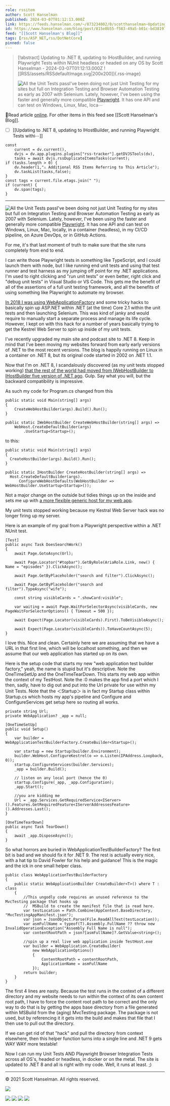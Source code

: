 ```yaml
---
role: rssitem
author: Scott Hanselman
published: 2024-03-07T01:12:13.000Z
link: https://feeds.hanselman.com/~/873234002/0/scotthanselman~Updating-to-NET-updating-to-IHostBuilder-and-running-Playwright-Tests-within-NUnit-headless-or-headed-on-any-OS
id: https://www.hanselman.com/blog/post/815e0b55-f583-49a5-b01c-bd38197343f9
feed: "[[Scott Hanselman's Blog]]"
tags: [rss/ASP_NET,rss/DotNetCore]
pinned: false
---
```


> [!abstract] Updating to .NET 8, updating to IHostBuilder, and running Playwright Tests within NUnit headless or headed on any OS by Scott Hanselman - 2024-03-07T01:12:13.000Z
> ![[RSS/assets/RSSdefaultImage.svg|200x200]]{.rss-image}
> 
> ![All the Unit Tests pass](https://www.hanselman.com/blog/content/binary/Windows-Live-Writer/78fe85887e7e_1244B/image_8b82f0d7-a3bc-4403-96c3-9dd36fc46d1f.png "All the Unit Tests pass")I've been doing not just Unit Testing for my sites but full on Integration Testing and Browser Automation Testing as early as 2007 with Selenium. Lately, however, I've been using the faster and generally more compatible [Playwright](https://playwright.dev/). It has one API and can test on Windows, Linux, Mac, loca⋯

🔗Read article [online](https://feeds.hanselman.com/~/873234002/0/scotthanselman~Updating-to-NET-updating-to-IHostBuilder-and-running-Playwright-Tests-within-NUnit-headless-or-headed-on-any-OS). For other items in this feed see [[Scott Hanselman's Blog]].

- [ ] [[Updating to ․NET 8, updating to IHostBuilder, and running Playwright Tests withi⋯]]

~~~dataviewjs
const
    current = dv.current(),
	dvjs = dv.app.plugins.plugins["rss-tracker"].getDVJSTools(dv),
	tasks = await dvjs.rssDuplicateItemsTasks(current);
if (tasks.length > 0) {
	dv.header(1,"⚠ Additional RSS Items Referring to This Article");
    dv.taskList(tasks,false);
}
const tags = current.file.etags.join(" ");
if (current) {
	dv.span(tags);
}
~~~

- - -
![All the Unit Tests pass](https://www.hanselman.com/blog/content/binary/Windows-Live-Writer/78fe85887e7e_1244B/image_8b82f0d7-a3bc-4403-96c3-9dd36fc46d1f.png "All the Unit Tests pass")I've been doing not just Unit Testing for my sites but full on Integration Testing and Browser Automation Testing as early as 2007 with Selenium. Lately, however, I've been using the faster and generally more compatible [Playwright](https://feeds.hanselman.com/~/t/0/0/scotthanselman/~https://playwright.dev/). It has one API and can test on Windows, Linux, Mac, locally, in a container (headless), in my CI/CD pipeline, on Azure DevOps, or in GitHub Actions.

For me, it's that last moment of truth to make sure that the site runs completely from end to end.

I can write those Playwright tests in something like TypeScript, and I could launch them with node, but I like running end unit tests and using that test runner and test harness as my jumping off point for my .NET applications. I'm used to right clicking and "run unit tests" or even better, right click and "debug unit tests" in Visual Studio or VS Code. This gets me the benefit of all of the assertions of a full unit testing framework, and all the benefits of using something like Playwright to automate my browser.

[In 2018 I was using WebApplicationFactory](https://feeds.hanselman.com/~/t/0/0/scotthanselman/~https://www.hanselman.com/blog/real-browser-integration-testing-with-selenium-standalone-chrome-and-aspnet-core-21) and some tricky hacks to basically spin up ASP.NET within .NET (at the time) Core 2.1 within the unit tests and then launching Selenium. This was kind of janky and would require to manually start a separate process and manage its life cycle. However, I kept on with this hack for a number of years basically trying to get the Kestrel Web Server to spin up inside of my unit tests.

I've recently upgraded my main site and podcast site to .NET 8. Keep in mind that I've been moving my websites forward from early early versions of .NET to the most recent versions. The blog is happily running on Linux in a container on .NET 8, but its original code started in 2002 on .NET 1.1.

Now that I'm on .NET 8, I scandalously discovered (as my unit tests stopped working) [that the rest of the world had moved from IWebHostBuilder to IHostBuilder five version of .NET ago](https://feeds.hanselman.com/~/t/0/0/scotthanselman/~https://learn.microsoft.com/en-us/aspnet/core/migration/22-to-30?view=aspnetcore-3.1&tabs=visual-studio#hostbuilder-replaces-webhostbuilder). Gulp. Say what you will, but the backward compatibility is impressive.

As such my code for Program.cs changed from this

```undefined
public static void Main(string[] args)
{
    CreateWebHostBuilder(args).Build().Run();
}

public static IWebHostBuilder CreateWebHostBuilder(string[] args) =>
    WebHost.CreateDefaultBuilder(args)
        .UseStartup<Startup>();
```

to this:

```undefined
public static void Main(string[] args)
{
  CreateHostBuilder(args).Build().Run();
}

public static IHostBuilder CreateHostBuilder(string[] args) =>
  Host.CreateDefaultBuilder(args).
      ConfigureWebHostDefaults(WebHostBuilder => WebHostBuilder.UseStartup<Startup>());
```

Not a major change on the outside but tidies things up on the inside and sets me up with [a more flexible generic host for my web app](https://feeds.hanselman.com/~/t/0/0/scotthanselman/~https://learn.microsoft.com/en-us/aspnet/core/fundamentals/host/generic-host?view=aspnetcore-3.1).

My unit tests stopped working because my Kestral Web Server hack was no longer firing up my server.

Here is an example of my goal from a Playwright perspective within a .NET NUnit test.

```undefined
[Test]
public async Task DoesSearchWork()
{
    await Page.GotoAsync(Url);

    await Page.Locator("#topbar").GetByRole(AriaRole.Link, new() { Name = "episodes" }).ClickAsync();

    await Page.GetByPlaceholder("search and filter").ClickAsync();

    await Page.GetByPlaceholder("search and filter").TypeAsync("wife");

    const string visibleCards = ".showCard:visible";

    var waiting = await Page.WaitForSelectorAsync(visibleCards, new PageWaitForSelectorOptions() { Timeout = 500 });

    await Expect(Page.Locator(visibleCards).First).ToBeVisibleAsync();

    await Expect(Page.Locator(visibleCards)).ToHaveCountAsync(5);
}
```

I love this. Nice and clean. Certainly here we are assuming that we have a URL in that first line, which will be localhost something, and then we assume that our web application has started up on its own.

Here is the setup code that starts my new "web application test builder factory," yeah, the name is stupid but it's descriptive. Note the OneTimeSetUp and the OneTimeTearDown. This starts my web app within the context of my TestHost. Note the :0 makes the app find a port which I then, sadly, have to dig out and put into the Url private for use within my Unit Tests. Note that the ＜Startup＞ is in fact my Startup class within Startup.cs which hosts my app's pipeline and Configure and ConfigureServices get setup here so routing all works.

```undefined
private string Url;
private WebApplication? _app = null;

[OneTimeSetUp]
public void Setup()
{
    var builder = WebApplicationTestBuilderFactory.CreateBuilder<Startup>();

    var startup = new Startup(builder.Environment);
    builder.WebHost.ConfigureKestrel(o => o.Listen(IPAddress.Loopback, 0));
    startup.ConfigureServices(builder.Services);
    _app = builder.Build();

    // listen on any local port (hence the 0)
    startup.Configure(_app, _app.Configuration);
    _app.Start();

    //you are kidding me
    Url = _app.Services.GetRequiredService<IServer>().Features.GetRequiredFeature<IServerAddressesFeature>().Addresses.Last();
}

[OneTimeTearDown]
public async Task TearDown()
{
    await _app.DisposeAsync();
}
```

So what horrors are buried in WebApplicationTestBuilderFactory? The first bit is bad and we should fix it for .NET 9. The rest is actually every nice, with a hat tip to David Fowler for his help and guidance! This is the magic and the ick in one small helper class.

```undefined
public class WebApplicationTestBuilderFactory 
{
    public static WebApplicationBuilder CreateBuilder<T>() where T : class 
    {
        //This ungodly code requires an unused reference to the MvcTesting package that hooks up
        //  MSBuild to create the manifest file that is read here.
        var testLocation = Path.Combine(AppContext.BaseDirectory, "MvcTestingAppManifest.json");
        var json = JsonObject.Parse(File.ReadAllText(testLocation));
        var asmFullName = typeof(T).Assembly.FullName ?? throw new InvalidOperationException("Assembly Full Name is null");
        var contentRootPath = json?[asmFullName]?.GetValue<string>();

        //spin up a real live web application inside TestHost.exe
        var builder = WebApplication.CreateBuilder(
            new WebApplicationOptions()
            {
                ContentRootPath = contentRootPath,
                ApplicationName = asmFullName
            });
        return builder;
    }
}
```

The first 4 lines are nasty. Because the test runs in the context of a different directory and my website needs to run within the context of its own content root path, I have to force the content root path to be correct and the only way to do that is by getting the apps base directory from a file generated within MSBuild from the (aging) MvcTesting package. The package is not used, but by referencing it it gets into the build and makes that file that I then use to pull out the directory.

If we can get rid of that "hack" and pull the directory from context elsewhere, then this helper function turns into a single line and .NET 9 gets WAY WAY more testable!

Now I can run my Unit Tests AND Playwright Browser Integration Tests across all OS's, headed or headless, in docker or on the metal. The site is updated to .NET 8 and all is right with my code. Well, it runs at least. ;)

  

---

© 2021 Scott Hanselman. All rights reserved.  

![](https://feeds.hanselman.com/~/i/873234002/0/scotthanselman)

[![](https://assets.feedblitz.com/i/fblike20.png)](https://feeds.hanselman.com/_/28/873234002/scotthanselman "Like on Facebook") [![](https://assets.feedblitz.com/i/x.png)](https://feeds.hanselman.com/_/24/873234002/scotthanselman "Post to X.com") [![](https://assets.feedblitz.com/i/email20.png)](https://feeds.hanselman.com/_/19/873234002/scotthanselman "Subscribe by email") [![](https://assets.feedblitz.com/i/rss20.png)](https://feeds.hanselman.com/_/20/873234002/scotthanselman "Subscribe by RSS")